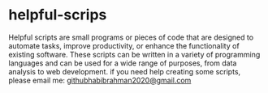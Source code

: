 # helpful-scrips
Helpful scripts are small programs or pieces of code that are designed to automate tasks, improve productivity, or enhance the functionality of existing software. These scripts can be written in a variety of programming languages and can be used for a wide range of purposes, from data analysis to web development.
if you need help creating some scripts, please email me: githubhabibrahman2020@gmail.com
